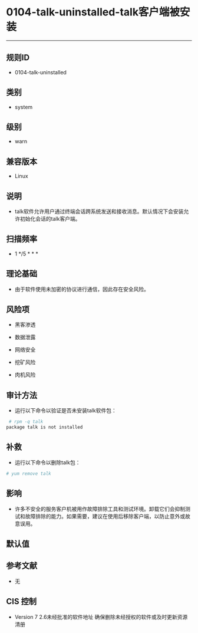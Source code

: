 # 0104-talk-uninstalled-talk客户端被安装
---

## 规则ID

- 0104-talk-uninstalled


## 类别

- system


## 级别

- warn


## 兼容版本


- Linux




## 说明


- talk软件允许用户通过终端会话跨系统发送和接收消息。默认情况下会安装允许初始化会话的talk客户端。



## 扫描频率
- 1 */5 * * *

## 理论基础


- 由于软件使用未加密的协议进行通信，因此存在安全风险。






## 风险项


- 黑客渗透



- 数据泄露



- 网络安全



- 挖矿风险



- 肉机风险



## 审计方法
- 运行以下命令以验证是否未安装talk软件包：

```bash
 # rpm -q talk
package talk is not installed
```



## 补救
- 运行以下命令以删除talk包：
```bash
# yum remove talk
```



## 影响


- 许多不安全的服务客户机被用作故障排除工具和测试环境。卸载它们会抑制测试和故障排除的能力。如果需要，建议在使用后移除客户端，以防止意外或故意误用。




## 默认值



## 参考文献


- 无



## CIS 控制


- Version 7
2.6未经批准的软件地址
确保删除未经授权的软件或及时更新资源清册


